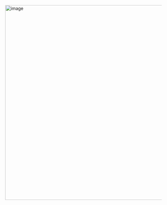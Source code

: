 <img width="628" alt="image" src="https://github.com/AlaMadanGopal/social-media-website/assets/115147746/16a87dfa-e92b-4c3a-bf68-48b76a4c5b9e">

